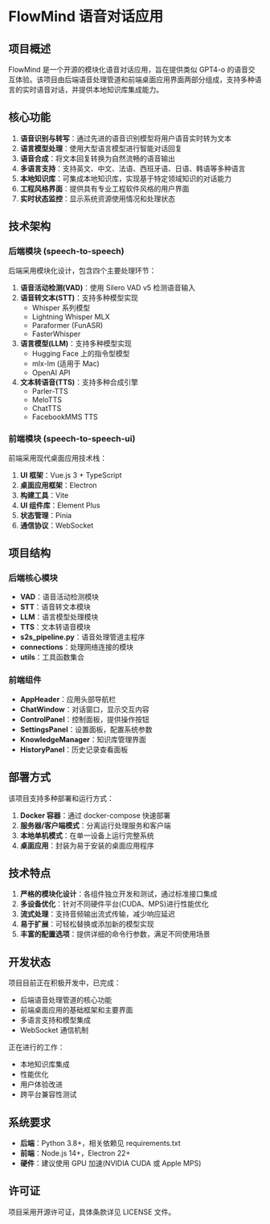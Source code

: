 # FlowMind 语音对话应用

## 项目概述

FlowMind 是一个开源的模块化语音对话应用，旨在提供类似 GPT4-o 的语音交互体验。该项目由后端语音处理管道和前端桌面应用界面两部分组成，支持多种语言的实时语音对话，并提供本地知识库集成能力。

## 核心功能

1. **语音识别与转写**：通过先进的语音识别模型将用户语音实时转为文本
2. **语言模型处理**：使用大型语言模型进行智能对话回复
3. **语音合成**：将文本回复转换为自然流畅的语音输出
4. **多语言支持**：支持英文、中文、法语、西班牙语、日语、韩语等多种语言
5. **本地知识库**：可集成本地知识库，实现基于特定领域知识的对话能力
6. **工程风格界面**：提供具有专业工程软件风格的用户界面
7. **实时状态监控**：显示系统资源使用情况和处理状态

## 技术架构

### 后端模块 (speech-to-speech)

后端采用模块化设计，包含四个主要处理环节：

1. **语音活动检测(VAD)**：使用 Silero VAD v5 检测语音输入
2. **语音转文本(STT)**：支持多种模型实现
   - Whisper 系列模型
   - Lightning Whisper MLX
   - Paraformer (FunASR)
   - FasterWhisper
3. **语言模型(LLM)**：支持多种模型实现
   - Hugging Face 上的指令型模型
   - mlx-lm (适用于 Mac)
   - OpenAI API
4. **文本转语音(TTS)**：支持多种合成引擎
   - Parler-TTS
   - MeloTTS
   - ChatTTS
   - FacebookMMS TTS

### 前端模块 (speech-to-speech-ui)

前端采用现代桌面应用技术栈：

1. **UI 框架**：Vue.js 3 + TypeScript
2. **桌面应用框架**：Electron
3. **构建工具**：Vite
4. **UI 组件库**：Element Plus
5. **状态管理**：Pinia
6. **通信协议**：WebSocket

## 项目结构

### 后端核心模块

- **VAD**：语音活动检测模块
- **STT**：语音转文本模块
- **LLM**：语言模型处理模块
- **TTS**：文本转语音模块
- **s2s_pipeline.py**：语音处理管道主程序
- **connections**：处理网络连接的模块
- **utils**：工具函数集合

### 前端组件

- **AppHeader**：应用头部导航栏
- **ChatWindow**：对话窗口，显示交互内容
- **ControlPanel**：控制面板，提供操作按钮
- **SettingsPanel**：设置面板，配置系统参数
- **KnowledgeManager**：知识库管理界面
- **HistoryPanel**：历史记录查看面板

## 部署方式

该项目支持多种部署和运行方式：

1. **Docker 容器**：通过 docker-compose 快速部署
2. **服务器/客户端模式**：分离运行处理服务和客户端
3. **本地单机模式**：在单一设备上运行完整系统
4. **桌面应用**：封装为易于安装的桌面应用程序

## 技术特点

1. **严格的模块化设计**：各组件独立开发和测试，通过标准接口集成
2. **多设备优化**：针对不同硬件平台(CUDA、MPS)进行性能优化
3. **流式处理**：支持音频输出流式传输，减少响应延迟
4. **易于扩展**：可轻松替换或添加新的模型实现
5. **丰富的配置选项**：提供详细的命令行参数，满足不同使用场景

## 开发状态

项目目前正在积极开发中，已完成：

- 后端语音处理管道的核心功能
- 前端桌面应用的基础框架和主要界面
- 多语言支持和模型集成
- WebSocket 通信机制

正在进行的工作：

- 本地知识库集成
- 性能优化
- 用户体验改进
- 跨平台兼容性测试

## 系统要求

- **后端**：Python 3.8+，相关依赖见 requirements.txt
- **前端**：Node.js 14+，Electron 22+
- **硬件**：建议使用 GPU 加速(NVIDIA CUDA 或 Apple MPS)

## 许可证

项目采用开源许可证，具体条款详见 LICENSE 文件。
